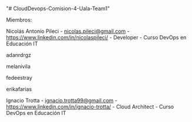 "# CloudDevops-Comision-4-Uala-Team1" 

Miembros:

Nicolás Antonio Pileci - nicolas.pileci@gmail.com - https://www.linkedin.com/in/nicolaspileci/ - Developer - Curso DevOps en Educación IT 


adanrdrgz


melanivila


fedeestray


erikafarias


Ignacio Trotta - ignacio.trotta99@gmail.com - https://www.linkedin.com/in/ignacio-trotta/ - Cloud Architect - Curso DevOps en Educación IT
